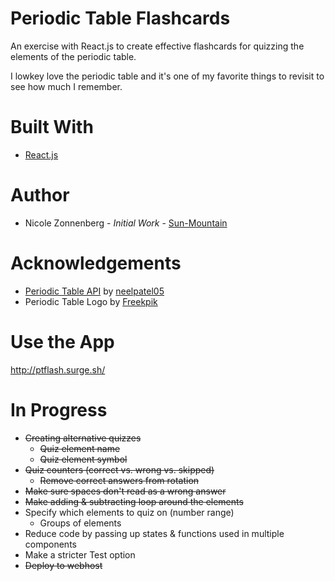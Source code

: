 # Periodic Table Flashcards
An exercise with React.js to create effective flashcards for quizzing the elements of the periodic table.

I lowkey love the periodic table and it's one of my favorite things to revisit to see how much I remember. 

# Built With
* [React.js](https://reactjs.org/)

# Author
* Nicole Zonnenberg - _Initial Work_ - [Sun-Mountain](https://github.com/Sun-Mountain)

# Acknowledgements
* [Periodic Table API](https://github.com/neelpatel05/periodic-table-api-go) by [neelpatel05](https://github.com/neelpatel05)
* Periodic Table Logo by [Freekpik](https://www.freepik.com/)

# Use the App

http://ptflash.surge.sh/

# In Progress
* ~~Creating alternative quizzes~~
    * ~~Quiz element name~~
    * ~~Quiz element symbol~~
* ~~Quiz counters (correct vs. wrong vs. skipped)~~
    * ~~Remove correct answers from rotation~~
* ~~Make sure spaces don't read as a wrong answer~~
* ~~Make adding & subtracting loop around the elements~~
* Specify which elements to quiz on (number range)
    * Groups of elements
* Reduce code by passing up states & functions used in multiple components
* Make a stricter Test option
* ~~Deploy to webhost~~